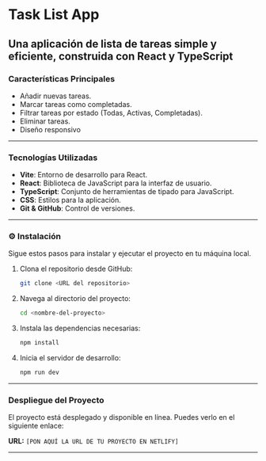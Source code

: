 # Task List App


Una aplicación de lista de tareas simple y eficiente, construida con React y TypeScript
---

### Características Principales

* Añadir nuevas tareas.
* Marcar tareas como completadas.
* Filtrar tareas por estado (Todas, Activas, Completadas).
* Eliminar tareas.
* Diseño responsivo 

---

### Tecnologías Utilizadas

* **Vite**: Entorno de desarrollo para React.
* **React**: Biblioteca de JavaScript para la interfaz de usuario.
* **TypeScript**: Conjunto de herramientas de tipado para JavaScript.
* **CSS**: Estilos para la aplicación.
* **Git & GitHub**: Control de versiones.

---

### ⚙️ Instalación

Sigue estos pasos para instalar y ejecutar el proyecto en tu máquina local.

1.  Clona el repositorio desde GitHub:
    ```bash
    git clone <URL del repositorio>
    ```

2.  Navega al directorio del proyecto:
    ```bash
    cd <nombre-del-proyecto>
    ```

3.  Instala las dependencias necesarias:
    ```bash
    npm install
    ```

4.  Inicia el servidor de desarrollo:
    ```bash
    npm run dev
    ```

---

### Despliegue del Proyecto

El proyecto está desplegado y disponible en línea. Puedes verlo en el siguiente enlace:

**URL:** `[PON AQUÍ LA URL DE TU PROYECTO EN NETLIFY]`

---
